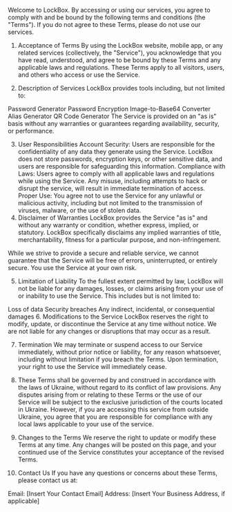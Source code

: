 Welcome to LockBox. By accessing or using our services, you agree to comply with and be bound by the following terms and conditions (the "Terms"). If you do not agree to these Terms, please do not use our services.

1. Acceptance of Terms
By using the LockBox website, mobile app, or any related services (collectively, the "Service"), you acknowledge that you have read, understood, and agree to be bound by these Terms and any applicable laws and regulations. These Terms apply to all visitors, users, and others who access or use the Service.

2. Description of Services
LockBox provides tools including, but not limited to:

Password Generator
Password Encryption
Image-to-Base64 Converter
Alias Generator
QR Code Generator
The Service is provided on an "as is" basis without any warranties or guarantees regarding availability, security, or performance.

3. User Responsibilities
Account Security: Users are responsible for the confidentiality of any data they generate using the Service. LockBox does not store passwords, encryption keys, or other sensitive data, and users are responsible for safeguarding this information.
Compliance with Laws: Users agree to comply with all applicable laws and regulations while using the Service. Any misuse, including attempts to hack or disrupt the service, will result in immediate termination of access.
Proper Use: You agree not to use the Service for any unlawful or malicious activity, including but not limited to the transmission of viruses, malware, or the use of stolen data.
4. Disclaimer of Warranties
LockBox provides the Service "as is" and without any warranty or condition, whether express, implied, or statutory. LockBox specifically disclaims any implied warranties of title, merchantability, fitness for a particular purpose, and non-infringement.

While we strive to provide a secure and reliable service, we cannot guarantee that the Service will be free of errors, uninterrupted, or entirely secure. You use the Service at your own risk.

5. Limitation of Liability
To the fullest extent permitted by law, LockBox will not be liable for any damages, losses, or claims arising from your use of or inability to use the Service. This includes but is not limited to:

Loss of data
Security breaches
Any indirect, incidental, or consequential damages
6. Modifications to the Service
LockBox reserves the right to modify, update, or discontinue the Service at any time without notice. We are not liable for any changes or disruptions that may occur as a result.

7. Termination
We may terminate or suspend access to our Service immediately, without prior notice or liability, for any reason whatsoever, including without limitation if you breach the Terms. Upon termination, your right to use the Service will immediately cease.

8. These Terms shall be governed by and construed in accordance with the laws of Ukraine, without regard to its conflict of law provisions. Any disputes arising from or relating to these Terms or the use of our Service will be subject to the exclusive jurisdiction of the courts located in Ukraine.
However, if you are accessing this service from outside Ukraine, you agree that you are responsible for compliance with any local laws applicable to your use of the service.

9. Changes to the Terms
We reserve the right to update or modify these Terms at any time. Any changes will be posted on this page, and your continued use of the Service constitutes your acceptance of the revised Terms.

10. Contact Us
If you have any questions or concerns about these Terms, please contact us at:

Email: [Insert Your Contact Email]
Address: [Insert Your Business Address, if applicable]